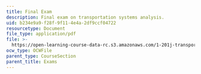 ```yaml
---
title: Final Exam
description: Final exam on transportation systems analysis.
uid: b234e9a9-f28f-9f11-4e4a-2df9ccf04722
resourcetype: Document
file_type: application/pdf
file: >-
  https://open-learning-course-data-rc.s3.amazonaws.com/1-201j-transportation-systems-analysis-demand-and-economics-fall-2008/b234e9a9f28f9f114e4a2df9ccf04722_MIT1_201JF08_final07.pdf
ocw_type: OCWFile
parent_type: CourseSection
parent_title: Exams
---
```

